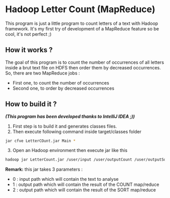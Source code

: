 # Hadoop Letter Count (MapReduce)

This program is just a little program to count letters of a text with Hadoop framework.
It's my first try of development of a MapReduce feature so be cool, it's not perfect ;)

##

## How it works ?
The goal of this program is to count the number of occurrences of all letters inside a brut text file on HDFS then order them by decreased occurrences.
So, there are two MapReduce jobs :
* First one, to count the number of occurrences
* Second one, to order by decreased occurrences

## How to build it ?
***(This program has been developed thanks to IntelliJ IDEA ;))***
1. First step is to build it and generates classes files.
2. Then execute following command inside target/classes folder
```bash
jar cfve LetterCOunt.jar Main *
```
3. Open an Hadoop environment then execute jar like this
```bash
hadoop jar LetterCount.jar /user/input /user/outputCount /user/outputSort
```

**Remark:** this jar takes 3 parameters :
* 0 : input path which will contain the text to analyse
* 1 : output path which will contain the result of the COUNT map/reduce
* 2 : output path which will contain the result of the SORT map/reduce